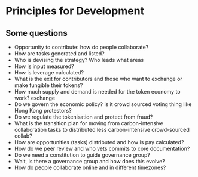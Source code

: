 # Principles for Development 

## Some questions
- Opportunity to contribute: how do people collaborate? 
- How are tasks generated and listed?
- Who is devising the strategy? Who leads what areas
- How is input measured?
- How is leverage calculated?
- What is the exit for contributors and those who want to exchange or make fungible their tokens?
- How much supply and demand is needed for the token economy to work? exchange 
- Do we govern the economic policy?  is it  crowd sourced voting thing like Hong Kong protestors?
- Do we regulate the tokenisation and protect from fraud?
- What is the transition plan for moving from carbon-intensive collaboration tasks to distributed less carbon-intensive crowd-sourced collab? 
- How are opportunities (tasks) distributed and how is pay calculated?
- How do we peer review and who vets commits to core documentation?
- Do we need a constitution to guide governance group? 
- Wait, Is there a governance group and how does this evolve?
- How do people collaborate online and in different timezones?
